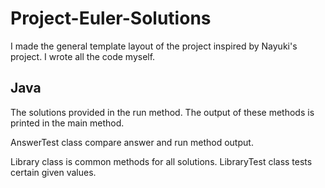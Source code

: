 # Project-Euler-Solutions
I made the general template layout of the project inspired by Nayuki's project. I wrote all the code myself.

## Java

The solutions provided in the run method. The output of these methods is printed in the main method.

AnswerTest class compare answer and run method output.

Library class is common methods for all solutions. LibraryTest class tests certain given values.